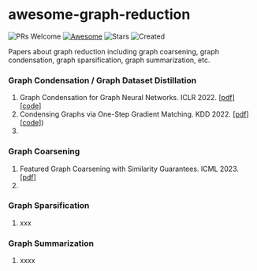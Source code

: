 # awesome-graph-reduction

![PRs Welcome](https://img.shields.io/badge/PRs-Welcome-green)  [![Awesome](https://awesome.re/badge.svg)](https://awesome.re) ![Stars](https://img.shields.io/github/stars/ChandlerBang/awesome-graph-ood?color=yellow) ![Created](https://img.shields.io/badge/Created-2022--09-green.svg)

Papers about graph reduction including graph coarsening, graph condensation, graph sparsification, graph summarization, etc.


### Graph Condensation / Graph Dataset Distillation
1. Graph Condensation for Graph Neural Networks. ICLR 2022. [[pdf]](https://openreview.net/forum?id=WLEx3Jo4QaB)  [[code]](https://github.com/ChandlerBang/GCond)
1. Condensing Graphs via One-Step Gradient Matching. KDD 2022. [[pdf]](https://dl.acm.org/doi/pdf/10.1145/3534678.3539429) [[code]](https://github.com/ChandlerBang/GCond))
1.  

### Graph Coarsening
1. Featured Graph Coarsening with Similarity Guarantees. ICML 2023. [[pdf]](http://proceedings.mlr.press/v202/kumar23a/kumar23a.pdf)
1.


### Graph Sparsification
1. xxx


### Graph Summarization
1. xxxx
